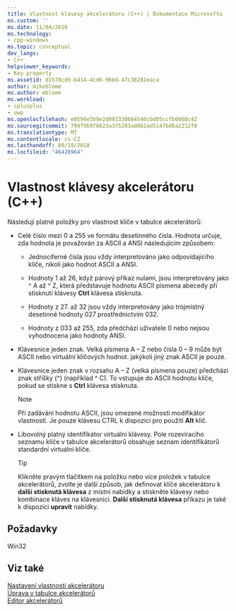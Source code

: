 ```yaml
---
title: Vlastnost klávesy akcelerátoru (C++) | Dokumentace Microsoftu
ms.custom: ''
ms.date: 11/04/2016
ms.technology:
- cpp-windows
ms.topic: conceptual
dev_langs:
- C++
helpviewer_keywords:
- Key property
ms.assetid: d1570cd9-b414-4cd6-96bd-47c38281eaca
author: mikeblome
ms.author: mblome
ms.workload:
- cplusplus
- uwp
ms.openlocfilehash: e0594e5b9e2d092330664546cbd05ccfb0060c42
ms.sourcegitcommit: 799f9b976623a375203ad8b2ad5147bd6a2212f0
ms.translationtype: MT
ms.contentlocale: cs-CZ
ms.lasthandoff: 09/19/2018
ms.locfileid: "46428964"
---
```

# <a name="accelerator-key-property-c"></a>Vlastnost klávesy akcelerátoru (C++)

Následují platné položky pro vlastnost klíče v tabulce akcelerátorů:

- Celé číslo mezi 0 a 255 ve formátu desetinného čísla. Hodnota určuje, zda hodnota je považován za ASCII a ANSI následujícím způsobem:

   - Jednociferné čísla jsou vždy interpretováno jako odpovídajícího klíče, nikoli jako hodnot ASCII a ANSI.

   - Hodnoty 1 až 26, když párový příkaz nulami, jsou interpretovány jako ^ A až ^ Z, která představuje hodnotu ASCII písmena abecedy při stisknutí klávesy **Ctrl** klávesa stisknuta.

   - Hodnoty z 27. až 32 jsou vždy interpretovány jako trojmístný desetinné hodnoty 027 prostřednictvím 032.

   - Hodnoty z 033 až 255, zda předchází uživatele 0 nebo nejsou vyhodnocena jako hodnoty ANSI.

- Klávesnice jeden znak. Velká písmena A – Z nebo čísla 0 – 9 může být ASCII nebo virtuální klíčových hodnot. jakýkoli jiný znak ASCII je pouze.

- Klávesnice jeden znak v rozsahu A – Z (velká písmena pouze) předchází znak stříšky (^) (například ^ C). To vstupuje do ASCII hodnotu klíče, pokud se stiskne s **Ctrl** klávesa stisknuta.

   > [!NOTE]
   > Při zadávání hodnotu ASCII, jsou omezené možnosti modifikátor vlastností. Je pouze klávesu CTRL k dispozici pro použití **Alt** klíč.

- Libovolný platný identifikátor virtuální klávesy. Pole rozevíracího seznamu klíče v tabulce akcelerátorů obsahuje seznam identifikátorů standardní virtuální klíče.

   > [!TIP]
   > Klikněte pravým tlačítkem na položku nebo více položek v tabulce akcelerátorů, zvolte je další způsob, jak definovat klíče akcelerátoru k **další stisknutá klávesa** z místní nabídky a stiskněte klávesy nebo kombinace kláves na klávesnici. **Další stisknutá klávesa** příkazu je také k dispozici **upravit** nabídky.

## <a name="requirements"></a>Požadavky

Win32

## <a name="see-also"></a>Viz také

[Nastavení vlastností akcelerátoru](../windows/setting-accelerator-properties.md)<br/>
[Úprava v tabulce akcelerátorů](../windows/editing-in-an-accelerator-table.md)<br/>
[Editor akcelerátorů](../windows/accelerator-editor.md)